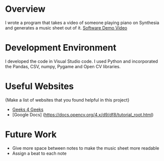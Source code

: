# Overview
I wrote a program that takes a video of someone playing piano on Synthesia and generates a music sheet out of it.
[Software Demo Video](https://youtu.be/8-GuGn3wS2M)

# Development Environment

I developed the code in Visual Studio code. I used Python and incorporated the Pandas, CSV, numpy, Pygame and Open CV libraries.

# Useful Websites

{Make a list of websites that you found helpful in this project}

- [Geeks 4 Geeks](https://www.geeksforgeeks.org/pygame-tutorial/)
- [Google Docs] (https://docs.opencv.org/4.x/d9/df8/tutorial_root.html)

# Future Work
- Give more space between notes to make the music sheet more readable
- Assign a beat to each note
